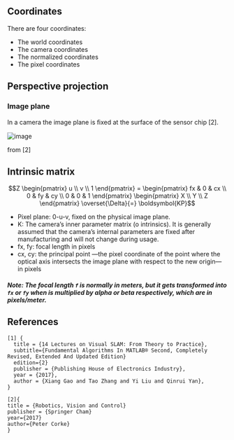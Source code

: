 
## Coordinates

There are four coordinates:
- The world coordinates
- The camera coordinates
- The normalized coordinates
- The pixel coordinates

## Perspective projection

### Image plane

In a camera the image plane is ﬁxed at the surface of the sensor chip [2].

![image](https://github.com/ManuelZ/camera-calibration/assets/115771/09f747da-70bc-4040-9115-d38fc13160cf)

from [2]


## Intrinsic matrix

```math 
Z \begin{pmatrix} u \\ v \\ 1 \end{pmatrix} = \begin{pmatrix} fx & 0 & cx \\ 0 & fy & cy \\ 0 & 0 & 1 \end{pmatrix} \begin{pmatrix} X \\ Y \\ Z \end{pmatrix} \overset{\Delta}{=} \boldsymbol{KP}
```

- Pixel plane: 0-u-v, fixed on the physical image plane.
- K: The camera’s inner parameter matrix (o intrinsics). It is generally assumed that the camera’s internal parameters are fixed after manufacturing and will not change during usage.
- fx, fy: focal length in pixels
- cx, cy: the principal point —the pixel coordinate of the point where the optical axis intersects the image plane with respect to the new origin— in pixels

##### Note: The focal length `f` is normally in meters, but it gets transformed into `fx` or `fy` when is multiplied by alpha or beta respectively, which are in pixels/meter.




## References
```
[1] {
  title = {14 Lectures on Visual SLAM: From Theory to Practice},
  subtitle={Fundamental Algorithms In MATLAB® Second, Completely Revised, Extended And Updated Edition}
  edition={2}
  publisher = {Publishing House of Electronics Industry},
  year = {2017},
  author = {Xiang Gao and Tao Zhang and Yi Liu and Qinrui Yan},
}

[2]{
title = {Robotics, Vision and Control}
publisher = {Springer Cham}
year={2017}
author={Peter Corke}
}
```
